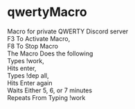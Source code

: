 # qwertyMacro
Macro for private QWERTY Discord server <br />
F3 To Activate Macro, <br />
F8 To Stop Macro <br />
The Macro Does the following <br />
Types !work, <br />
Hits enter, <br />
Types !dep all, <br />
Hits Enter again <br />
Waits Either 5, 6, or 7 minutes <br />
Repeats From Typing !work <br />
